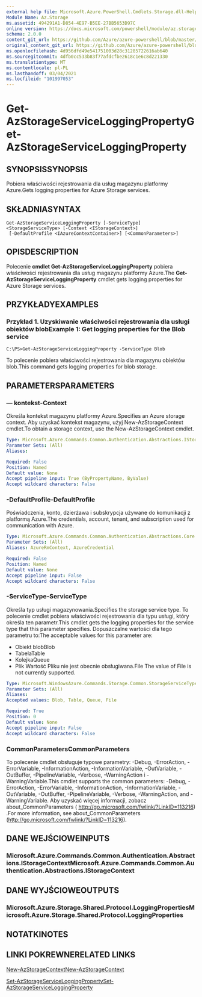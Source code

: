 ```yaml
---
external help file: Microsoft.Azure.PowerShell.Cmdlets.Storage.dll-Help.xml
Module Name: Az.Storage
ms.assetid: 494291A1-D854-4E97-B5EE-27BB5653D97C
online version: https://docs.microsoft.com/powershell/module/az.storage/get-azstorageserviceloggingproperty
schema: 2.0.0
content_git_url: https://github.com/Azure/azure-powershell/blob/master/src/Storage/Storage.Management/help/Get-AzStorageServiceLoggingProperty.md
original_content_git_url: https://github.com/Azure/azure-powershell/blob/master/src/Storage/Storage.Management/help/Get-AzStorageServiceLoggingProperty.md
ms.openlocfilehash: 4d956dfd49e541751003d28c31285722616ab640
ms.sourcegitcommit: 4dfb0cc533b83f77afdcfbe2618c1e6c8d221330
ms.translationtype: MT
ms.contentlocale: pl-PL
ms.lasthandoff: 03/04/2021
ms.locfileid: "101997053"
---
```

# <span data-ttu-id="27845-101">Get-AzStorageServiceLoggingProperty</span><span class="sxs-lookup"><span data-stu-id="27845-101">Get-AzStorageServiceLoggingProperty</span></span>

## <span data-ttu-id="27845-102">SYNOPSIS</span><span class="sxs-lookup"><span data-stu-id="27845-102">SYNOPSIS</span></span>
<span data-ttu-id="27845-103">Pobiera właściwości rejestrowania dla usług magazynu platformy Azure.</span><span class="sxs-lookup"><span data-stu-id="27845-103">Gets logging properties for Azure Storage services.</span></span>

## <span data-ttu-id="27845-104">SKŁADNIA</span><span class="sxs-lookup"><span data-stu-id="27845-104">SYNTAX</span></span>

```
Get-AzStorageServiceLoggingProperty [-ServiceType] <StorageServiceType> [-Context <IStorageContext>]
 [-DefaultProfile <IAzureContextContainer>] [<CommonParameters>]
```

## <span data-ttu-id="27845-105">OPIS</span><span class="sxs-lookup"><span data-stu-id="27845-105">DESCRIPTION</span></span>
<span data-ttu-id="27845-106">Polecenie **cmdlet Get-AzStorageServiceLoggingProperty** pobiera właściwości rejestrowania dla usług magazynu platformy Azure.</span><span class="sxs-lookup"><span data-stu-id="27845-106">The **Get-AzStorageServiceLoggingProperty** cmdlet gets logging properties for Azure Storage services.</span></span>

## <span data-ttu-id="27845-107">PRZYKŁADY</span><span class="sxs-lookup"><span data-stu-id="27845-107">EXAMPLES</span></span>

### <span data-ttu-id="27845-108">Przykład 1. Uzyskiwanie właściwości rejestrowania dla usługi obiektów blob</span><span class="sxs-lookup"><span data-stu-id="27845-108">Example 1: Get logging properties for the Blob service</span></span>
```
C:\PS>Get-AzStorageServiceLoggingProperty -ServiceType Blob
```

<span data-ttu-id="27845-109">To polecenie pobiera właściwości rejestrowania dla magazynu obiektów blob.</span><span class="sxs-lookup"><span data-stu-id="27845-109">This command gets logging properties for blob storage.</span></span>

## <span data-ttu-id="27845-110">PARAMETERS</span><span class="sxs-lookup"><span data-stu-id="27845-110">PARAMETERS</span></span>

### <span data-ttu-id="27845-111">— kontekst</span><span class="sxs-lookup"><span data-stu-id="27845-111">-Context</span></span>
<span data-ttu-id="27845-112">Określa kontekst magazynu platformy Azure.</span><span class="sxs-lookup"><span data-stu-id="27845-112">Specifies an Azure storage context.</span></span>
<span data-ttu-id="27845-113">Aby uzyskać kontekst magazynu, użyj New-AzStorageContext cmdlet.</span><span class="sxs-lookup"><span data-stu-id="27845-113">To obtain a storage context, use the New-AzStorageContext cmdlet.</span></span>

```yaml
Type: Microsoft.Azure.Commands.Common.Authentication.Abstractions.IStorageContext
Parameter Sets: (All)
Aliases:

Required: False
Position: Named
Default value: None
Accept pipeline input: True (ByPropertyName, ByValue)
Accept wildcard characters: False
```

### <span data-ttu-id="27845-114">-DefaultProfile</span><span class="sxs-lookup"><span data-stu-id="27845-114">-DefaultProfile</span></span>
<span data-ttu-id="27845-115">Poświadczenia, konto, dzierżawa i subskrypcja używane do komunikacji z platformą Azure.</span><span class="sxs-lookup"><span data-stu-id="27845-115">The credentials, account, tenant, and subscription used for communication with Azure.</span></span>

```yaml
Type: Microsoft.Azure.Commands.Common.Authentication.Abstractions.Core.IAzureContextContainer
Parameter Sets: (All)
Aliases: AzureRmContext, AzureCredential

Required: False
Position: Named
Default value: None
Accept pipeline input: False
Accept wildcard characters: False
```

### <span data-ttu-id="27845-116">-ServiceType</span><span class="sxs-lookup"><span data-stu-id="27845-116">-ServiceType</span></span>
<span data-ttu-id="27845-117">Określa typ usługi magazynowania.</span><span class="sxs-lookup"><span data-stu-id="27845-117">Specifies the storage service type.</span></span>
<span data-ttu-id="27845-118">To polecenie cmdlet pobiera właściwości rejestrowania dla typu usługi, który określa ten parametr.</span><span class="sxs-lookup"><span data-stu-id="27845-118">This cmdlet gets the logging properties for the service type that this parameter specifies.</span></span>
<span data-ttu-id="27845-119">Dopuszczalne wartości dla tego parametru to:</span><span class="sxs-lookup"><span data-stu-id="27845-119">The acceptable values for this parameter are:</span></span>
- <span data-ttu-id="27845-120">Obiekt blob</span><span class="sxs-lookup"><span data-stu-id="27845-120">Blob</span></span> 
- <span data-ttu-id="27845-121">Tabela</span><span class="sxs-lookup"><span data-stu-id="27845-121">Table</span></span>
- <span data-ttu-id="27845-122">Kolejka</span><span class="sxs-lookup"><span data-stu-id="27845-122">Queue</span></span>
- <span data-ttu-id="27845-123">Plik Wartość Pliku nie jest obecnie obsługiwana.</span><span class="sxs-lookup"><span data-stu-id="27845-123">File The value of File is not currently supported.</span></span>

```yaml
Type: Microsoft.WindowsAzure.Commands.Storage.Common.StorageServiceType
Parameter Sets: (All)
Aliases:
Accepted values: Blob, Table, Queue, File

Required: True
Position: 0
Default value: None
Accept pipeline input: False
Accept wildcard characters: False
```

### <span data-ttu-id="27845-124">CommonParameters</span><span class="sxs-lookup"><span data-stu-id="27845-124">CommonParameters</span></span>
<span data-ttu-id="27845-125">To polecenie cmdlet obsługuje typowe parametry: -Debug, -ErrorAction, -ErrorVariable, -InformationAction, -InformationVariable, -OutVariable, -OutBuffer, -PipelineVariable, -Verbose, -WarningAction i -WarningVariable.</span><span class="sxs-lookup"><span data-stu-id="27845-125">This cmdlet supports the common parameters: -Debug, -ErrorAction, -ErrorVariable, -InformationAction, -InformationVariable, -OutVariable, -OutBuffer, -PipelineVariable, -Verbose, -WarningAction, and -WarningVariable.</span></span> <span data-ttu-id="27845-126">Aby uzyskać więcej informacji, zobacz about_CommonParameters ( http://go.microsoft.com/fwlink/?LinkID=113216) .</span><span class="sxs-lookup"><span data-stu-id="27845-126">For more information, see about_CommonParameters (http://go.microsoft.com/fwlink/?LinkID=113216).</span></span>

## <span data-ttu-id="27845-127">DANE WEJŚCIOWE</span><span class="sxs-lookup"><span data-stu-id="27845-127">INPUTS</span></span>

### <span data-ttu-id="27845-128">Microsoft.Azure.Commands.Common.Authentication.Abstractions.IStorageContext</span><span class="sxs-lookup"><span data-stu-id="27845-128">Microsoft.Azure.Commands.Common.Authentication.Abstractions.IStorageContext</span></span>

## <span data-ttu-id="27845-129">DANE WYJŚCIOWE</span><span class="sxs-lookup"><span data-stu-id="27845-129">OUTPUTS</span></span>

### <span data-ttu-id="27845-130">Microsoft.Azure.Storage.Shared.Protocol.LoggingProperties</span><span class="sxs-lookup"><span data-stu-id="27845-130">Microsoft.Azure.Storage.Shared.Protocol.LoggingProperties</span></span>

## <span data-ttu-id="27845-131">NOTATKI</span><span class="sxs-lookup"><span data-stu-id="27845-131">NOTES</span></span>

## <span data-ttu-id="27845-132">LINKI POKREWNE</span><span class="sxs-lookup"><span data-stu-id="27845-132">RELATED LINKS</span></span>

[<span data-ttu-id="27845-133">New-AzStorageContext</span><span class="sxs-lookup"><span data-stu-id="27845-133">New-AzStorageContext</span></span>](./New-AzStorageContext.md)

[<span data-ttu-id="27845-134">Set-AzStorageServiceLoggingProperty</span><span class="sxs-lookup"><span data-stu-id="27845-134">Set-AzStorageServiceLoggingProperty</span></span>](./Set-AzStorageServiceLoggingProperty.md)


